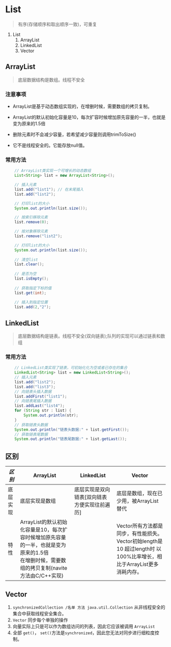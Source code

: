 # List

> 有序(存储顺序和取出顺序一致)，可重复

1. List
   1. ArrayList
   2. LinkedList
   3. Vector 

## ArrayList

> 底层数据结构是数组。线程不安全

### 注意事项

- ArrayList是基于动态数组实现的，在增删时候，需要数组的拷贝复制。

- ArrayList的默认初始化容量是10，每次扩容时候增加原先容量的一半，也就是变为原来的1.5倍

- 删除元素时不会减少容量，若希望减少容量则调用trimToSize()

- 它不是线程安全的。它能存放null值。

### 常用方法

```java
    // ArrayList类实现一个可增长的动态数组
    List<String> list = new ArrayList<String>();

    // 插入元素
    list.add("list1"); // 在末尾插入
    list.add("list2");

    // 打印list的大小
    System.out.println(list.size());

    // 按索引移除元素
    list.remove(0);

    // 按对象移除元素
    list.remove("list2");

    // 打印list的大小
    System.out.println(list.size());
    
    // 清空list
    list.clear();
    
    // 是否为空
    list.isEmpty();
    
    // 获取指定下标的值
    list.get(int);
  
    // 插入到指定位置
    list.add(2,"2");

```

## LinkedList

> 底层数据结构是链表。线程不安全(双向链表);队列的实现可以通过链表和数组


### 常用方法

```java
    // LinkedList类实现了链表，可初始化化为空或者已存在的集合
    LinkedList<String> list = new LinkedList<String>();
    // 插入元素
    list.add("list2");
    list.add("list3");
    // 向链表头插入数据
    list.addFirst("list1");
    // 向链表尾插入数据
    list.addLast("list4");
    for (String str : list) {
        System.out.println(str);
    }
    // 获取链表头数据
    System.out.println("链表头数据:" + list.getFirst());
    // 获取链表尾数据
    System.out.println("链表尾数据:" + list.getLast());
```
## 区别

*区别* | ArrayList | LinkedList | Vector
---|---|---|---
底层实现 | 底层实现是数组 | 底层实现是双向链表[双向链表方便实现往前遍历] | 底层是数组，现在已少用，被ArrayList替代
特性 | ArrayList的默认初始化容量是10，每次扩容时候增加原先容量的一半，也就是变为原来的1.5倍</br>在增删时候，需要数组的拷贝复制(navite 方法由C/C++实现) | |Vector所有方法都是同步，有性能损失。</br>Vector初始length是10 超过length时 以100%比率增长，相比于ArrayList更多消耗内存。

## Vector

1. `synchronizedCollection /名单 方法 java.util.Collection` 从非线程安全的集合中获取线程安全集合。
2. `Vector` 同步每个单独的操作
3. 向量实际上只是可以作为数组访问的列表，因此它应该被调用 `ArrayList`
4. 全部 `get()`， `set()`方法是`synchronized`，因此您无法对同步进行细粒度控制。